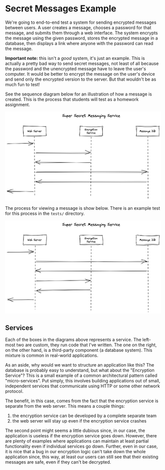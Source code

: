 # Secret Messages Example

We're going to end-to-end test a system for sending encrypted messages between
users. A user creates a message, chooses a password for that message, and
submits them through a web interface. The system encrypts the message using the
given password, stores the encrypted message in a database, then displays a link
where anyone with the password can read the message.

**Important note:** this isn't a *good* system, it's just an example. This is
actually a pretty bad way to send secret messages, not least of all because the
password and the unencrypted message have to leave the user's computer. It would
be better to encrypt the message on the user's device and send only the
encrypted version to the server. But that wouldn't be as much fun to test!

See the sequence diagram below for an illustration of how a message is created.
This is the process that students will test as a homework assignment.

![Creating a secret message](create-message.png)

The process for viewing a message is show below. There is an example test for
this process in the `tests/` directory.

![Viewing a secret message](view-message.png)

## Services

Each of the boxes in the diagrams above represents a service. The left-most two
are custom, they run code that I've written. The one on the right, on the other
hand, is a third-party component (a database system). This mixture is common in
real-world applications.

As an aside, why would we want to structure an application like this? The
database is probably easy to understand, but what about the "Encryption
Service"? This is a small example of a common architectural pattern called
"micro-services". Put simply, this involves building applications out of small,
independent services that communicate using HTTP or some other network protocol.

The benefit, in this case, comes from the fact that the encryption service is
separate from the web server.  This means a couple things:

  1. the encryption service can be developed by a complete separate team
  2. the web server will stay up even if the encryption service crashes

The second point might seems a little dubious since, in our case, the
application is useless if the encryption service goes down. However, there are
plenty of examples where applications can maintain at least partial
functionality even if individual services go down. Further, even in our case, it
is nice that a bug in our encryption logic can't take down the whole application
since, this way, at least our users can still see that their existing messages
are safe, even if they can't be decrypted.
